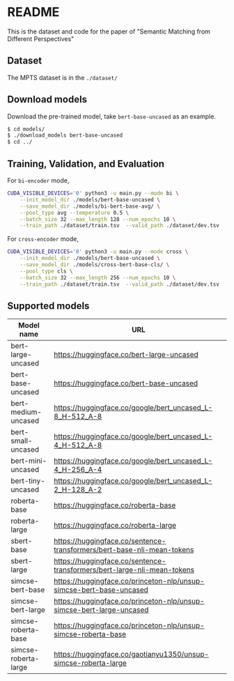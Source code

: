 # README

This is the dataset and code for the paper of "Semantic Matching from Different Perspectives"


## Dataset

The MPTS dataset is in the ``./dataset/``


## Download models

Download the pre-trained model, take ``bert-base-uncased`` as an example.

```sh
$ cd models/
$ ./download_models bert-base-uncased
$ cd ../
```

## Training, Validation, and Evaluation

For ``bi-encoder`` mode, 
```sh
CUDA_VISIBLE_DEVICES='0' python3 -u main.py --mode bi \
    --init_model_dir ./models/bert-base-uncased \
    --save_model_dir ./models/bi-bert-base-avg/ \
    --pool_type avg --temperature 0.5 \
    --batch_size 32 --max_length 128 --num_epochs 10 \
    --train_path ./dataset/train.tsv  --valid_path ./dataset/dev.tsv  --test_path ./dataset/test.tsv
```

For ``cross-encoder`` mode,
```sh
CUDA_VISIBLE_DEVICES='0' python3 -u main.py --mode cross \
    --init_model_dir ./models/bert-base-uncased \
    --save_model_dir ./models/cross-bert-base-cls/ \
    --pool_type cls \
    --batch_size 32 --max_length 256 --num_epochs 10 \
    --train_path ./dataset/train.tsv  --valid_path ./dataset/dev.tsv  --test_path ./dataset/test.tsv
```


## Supported models

| Model name            | URL |
|-----------------------|-----|
| bert-large-uncased    | https://huggingface.co/bert-large-uncased |
| bert-base-uncased     | https://huggingface.co/bert-base-uncased  |
| bert-medium-uncased   | https://huggingface.co/google/bert_uncased_L-8_H-512_A-8|
| bert-small-uncased    | https://huggingface.co/google/bert_uncased_L-4_H-512_A-8|
| bert-mini-uncased     | https://huggingface.co/google/bert_uncased_L-4_H-256_A-4|
| bert-tiny-uncased     | https://huggingface.co/google/bert_uncased_L-2_H-128_A-2|
| roberta-base          | https://huggingface.co/roberta-base      | 
| roberta-large         | https://huggingface.co/roberta-large     |
| sbert-base            | https://huggingface.co/sentence-transformers/bert-base-nli-mean-tokens |
| sbert-large           | https://huggingface.co/sentence-transformers/bert-large-nli-mean-tokens|
| simcse-bert-base      | https://huggingface.co/princeton-nlp/unsup-simcse-bert-base-uncased |
| simcse-bert-large     | https://huggingface.co/princeton-nlp/unsup-simcse-bert-large-uncased |
| simcse-roberta-base   | https://huggingface.co/princeton-nlp/unsup-simcse-roberta-base |
| simcse-roberta-large  | https://huggingface.co/gaotianyu1350/unsup-simcse-roberta-large|










